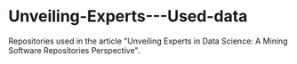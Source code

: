 # Unveiling-Experts---Used-data
Repositories used in the article "Unveiling Experts in Data Science: A Mining Software Repositories Perspective".
